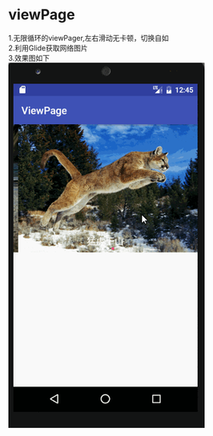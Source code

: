 # viewPage
1.无限循环的viewPager,左右滑动无卡顿，切换自如 <br/>
2.利用Glide获取网络图片<br/>
3.效果图如下</br>
![image](https://raw.githubusercontent.com/wuxinxi/viewPage/master/image/test.gif)
